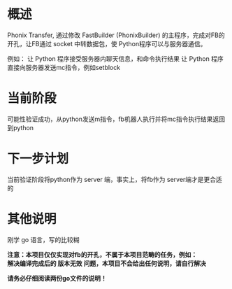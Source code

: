 # 概述
Phonix Transfer, 通过修改 FastBuilder (PhonixBuilder) 的主程序，完成对FB的开孔，让FB通过 socket 中转数据包，使 Python程序可以与服务器通信。

例如： 让 Python 程序接受服务器内聊天信息，和命令执行结果 让 Python 程序直接向服务器发送mc指令，例如setblock

# 当前阶段
可能性验证成功，从python发送m指令，fb机器人执行并将mc指令执行结果返回到python

# 下一步计划
当前验证阶段将python作为 server 端，事实上，将fb作为 server端才是更合适的

# 其他说明
刚学 go 语言，写的比较糊

**注意：本项目仅仅实现对fb的开孔，不属于本项目范畴的任务，例如：**   
**解决编译完成后的 版本无效 问题，本项目不会给出任何说明，请自行解决**

**请务必仔细阅读两份go文件的说明！**